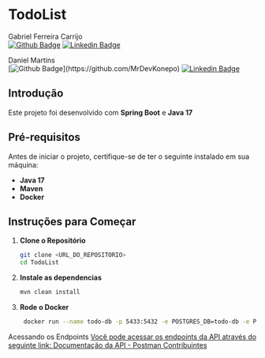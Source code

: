 # TodoList

Gabriel Ferreira Carrijo 
<br>
[![Github Badge](https://img.shields.io/badge/-Github-000?style=flat-square&logo=Github&logoColor=white&link=https://github.com/fagnerpsantos)](https://github.com/GabrielFCarrijo)
[![Linkedin Badge](https://img.shields.io/badge/-LinkedIn-blue?style=flat-square&logo=Linkedin&logoColor=white&link=https://www.linkedin.com/in/fagnerpsantos/)](https://br.linkedin.com/in/gabriel-carrijo-a371ab205?trk=people-guest_people_search-card)

Daniel Martins <br>
[![Github Badge](https://img.shields.io/badge/-Github-000?style=flat-square&logo=Github&logoColor=white&link=https:)](https://github.com/MrDevKonepo)
[![Linkedin Badge](https://img.shields.io/badge/-LinkedIn-blue?style=flat-square&logo=Linkedin&logoColor=white&link=https://www.linkedin.com/in/fagnerpsantos/)](https://www.linkedin.com/in/daniel-martins-87384a20a/)

## Introdução
Este projeto foi desenvolvido com **Spring Boot** e **Java 17**

## Pré-requisitos
Antes de iniciar o projeto, certifique-se de ter o seguinte instalado em sua máquina:
- **Java 17**
- **Maven**
- **Docker**

## Instruções para Começar

1. **Clone o Repositório**
   ```bash
   git clone <URL_DO_REPOSITORIO>
   cd TodoList
   
2. **Instale as dependencias**
   ```bash
   mvn clean install

2. **Rode o Docker**
   ```bash
    docker run --name todo-db -p 5433:5432 -e POSTGRES_DB=todo-db -e POSTGRES_USER=postgres -e POSTGRES_PASSWORD=postgres postgres:16

Acessando os Endpoints [Você pode acessar os endpoints da API através do seguinte link: Documentação da API - Postman
Contribuintes](https://restless-desert-252950.postman.co/workspace/My-Workspace~8d68bd38-e867-4efd-8b2d-888b7287547c/collection/24276121-d08063e5-ea42-4b19-9e7e-b304ab934b0a?action=share&creator=24276121)

